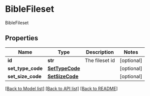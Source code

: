 # BibleFileset

BibleFileset
## Properties
Name | Type | Description | Notes
------------ | ------------- | ------------- | -------------
**id** | **str** | The fileset id | [optional] 
**set_type_code** | [**SetTypeCode**](SetTypeCode.md) |  | [optional] 
**set_size_code** | [**SetSizeCode**](SetSizeCode.md) |  | [optional] 

[[Back to Model list]](../README.md#documentation-for-models) [[Back to API list]](../README.md#documentation-for-api-endpoints) [[Back to README]](../README.md)


